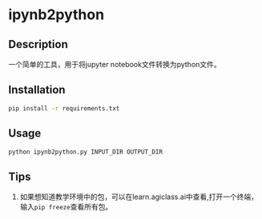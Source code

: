 # ipynb2python

## Description
 一个简单的工具，用于将jupyter notebook文件转换为python文件。

## Installation

```bash
pip install -r requirements.txt
```

## Usage

```bash
python ipynb2python.py INPUT_DIR OUTPUT_DIR
```

## Tips

1. 如果想知道教学环境中的包，可以在learn.agiclass.ai中查看,打开一个终端，输入`pip freeze`查看所有包。
  